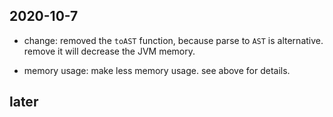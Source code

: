 ## 2020-10-7
* change:
removed the `toAST` function, because parse to `AST` is alternative.
remove it will decrease the JVM memory.
 
* memory usage:
make less memory usage. see above for details.

## later